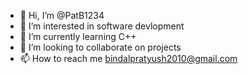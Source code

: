 - 👋 Hi, I’m @PatB1234
- 👀 I’m interested in software devlopment
- 🌱 I’m currently learning C++
- 💞️ I’m looking to collaborate on projects
- 📫 How to reach me bindalpratyush2010@gmail.com

<!---
PatB1234/PatB1234 is a ✨ special ✨ repository because its `README.md` (this file) appears on your GitHub profile.
You can click the Preview link to take a look at your changes.
--->
